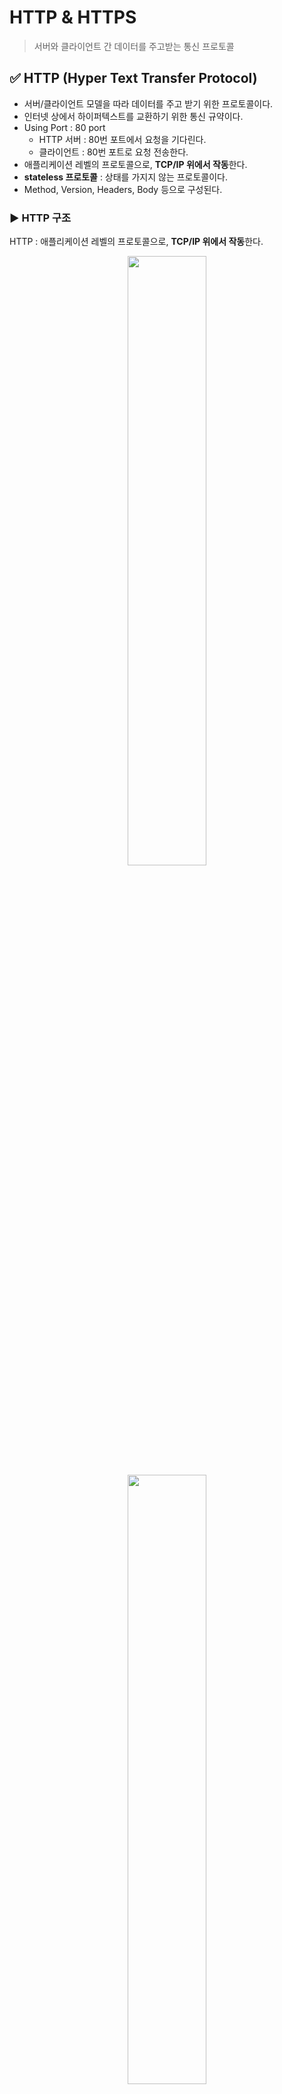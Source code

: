 # HTTP & HTTPS
> 서버와 클라이언트 간 데이터를 주고받는 통신 프로토콜 

## ✅ HTTP (Hyper Text Transfer Protocol)
- 서버/클라이언트 모델을 따라 데이터를 주고 받기 위한 프로토콜이다.
- 인터넷 상에서 하이퍼텍스트를 교환하기 위한 통신 규약이다.
- Using Port : 80 port
    - HTTP 서버 : 80번 포트에서 요청을 기다린다.
    - 클라이언트 : 80번 포트로 요청 전송한다.
- 애플리케이션 레벨의 프로토콜으로, **TCP/IP 위에서 작동**한다.
- **stateless 프로토콜** : 상태를 가지지 않는 프로토콜이다.
- Method, Version, Headers, Body 등으로 구성된다.

### ▶️ HTTP 구조
HTTP : 애플리케이션 레벨의 프로토콜으로, **TCP/IP 위에서 작동**한다. <br>
<div align="center">
<img src="https://user-images.githubusercontent.com/66112716/197479841-51b12482-8f7b-4406-ad70-b7abeb8ad115.png" width="50%">
<img src="https://user-images.githubusercontent.com/66112716/197479899-9f583206-4b83-4ad1-9fc7-50550d45755a.png" width="50%">
</div>

> [사진 출처](https://dev.classmethod.jp/articles/about-http/)

### ▶️ Request 메세지
- `Start line`, `Headers`, `Body`로 이루어진다.

1. `Start Line` : 요청의 첫번째 줄
    - HTTP Method : 해당 요청이 의도한 액션의 정의부 (`GET`, `POST`, `DELETE`)
    - Request target : 해당 요청이 전송되는 목표 url
    - HTTP Version : 사용되는 HTTP 버전 정보, ex) `HTTP/1.1`

2. `Headers` : 요청에 대한 추가 정보(meta data)
    - `Key:value` 형태로 이루어짐
    ```
    Headers: {
        Host: 요청 전송 url ex) www.naver.com
        User-Agent: 요청을 보내는 클라이언트 정보 ex) chrome, firefox, ...
        Content-Type: 해당 요청이 보내는 메세지 body 타입 ex) application/json
        Content-Length: body 내용의 길이
        Authorization: 회원의 인증/인가를 처리하기 위한 로그인 토큰
    }
    ```

3. `Body` : 해당 요청의 실제 내용
    ```
    Body: {
        "user_email" : "gdscssu@google.com"
        "user_password" : "1234"
    }
    ```

### ▶️ Response 메세지
- `Status line`, `Headers`, `Body`로 이루어진다.

1. `Status Line` : 응답의 상태줄
    - HTTP Version : 요청의 HTTP 버전
    - Status Code : 응답 메시지의 상태 코드
    - Status Text : 응답 메시지의 상태 설명 텍스트

    ex) `HTTP/1.1 404 NOT FOUND`, `HTTP/1.1 200 SUCCESS` <br>

2. `Headers` : Request message의 Headers와 동일
    - 응답의 추가 정보를 담는 부분이다.
    - Response Message에서만 사용하는 헤더 정보도 있다.

3. `Body` : Request message의 Body와 동일
    - 가장 많이 사용되는 Body 데이터 타입 : `JSON`

## ✅ HTTPS (Hyper Text Transfer Protocol Secure)
- HTTP에 **데이터 암호화**가 추가된 프로토콜이다.
- Using Port : 443 port
- 네트워크 상에서 제 3자가 중간에 정보를 볼 수 없도록 데이터를 암호화한다.

### ▶️ HTTPS의 암호화 방법
HTTPS : 대칭키 암호화 방식 & 비대칭키 암호화 방식

### ▶️ 대칭키 암호화
- 클라이언트와 서버가 동일한 키를 사용해 암호화/복호화를 진행한다.
- 키가 노출될 경우 매우 위험하다.
- 연산 속도 빠르다.

### ▶️ 비대칭키 암호화
- 1개의 쌍으로 구성된 공개키와 개인키를 암호화/복호화 하는 데에 사용된다.
- 키가 노출되어도 비교적 안전하다.
- 연산 속도가 느리다.

### ▶️ 비대칭키 암호화
<p align="center"><img src="https://user-images.githubusercontent.com/66112716/157616290-f90cce9c-db9f-494e-8bd6-caa6f1f0b5de.png" width="700" height="250"></p>

> [사진 출처](https://velog.io/@minj9_6/%EB%8C%80%EC%B9%AD%ED%82%A4%EC%99%80-%EB%B9%84%EB%8C%80%EC%B9%AD%ED%82%A4%EB%8A%94-%EB%AC%B4%EC%8A%A8-%EC%B0%A8%EC%9D%B4%EA%B0%80-%EC%9E%88%EC%9D%84%EA%B9%8C)

- **비대칭키 암호화** : 공개키/개인키 암호화 방식
    - **공개키** : 모두에게 공개 가능한 키
    - **개인키** : 본인만 가지고 있는 키 (비공개)

- **공개키 암호화** : 공개키로 암호화를 할 경우 **개인키로만 복호화가 가능**하다.
    - 개인키 : 본인만 가지고 있기에 본인만 볼 수 있다.
- **개인키 암호화** : 개인키로 암호화할 경우 **공개키로만 복호화가 가능**하다.
    - 공개키 : 모두에게 공개
    - 본인이 인증한 정보임을 알아 신뢰성 보장 가능

### ▶️ HTTPS 연결 과정 성립 흐름
1. 클라이언트(브라우저) → 서버로의 최초 연결을 시도한다.
2. 서버 : 공개키를 브라우저에 넘긴다.
3. 클라이언트(브라우저) : 인증서(공개키)의 유효성을 검사한다. → 세션키를 발급한다.
4. 클라이언트(브라우저) : 세션키를 보관하고, 서버의 공개키로 세션키 암호화해 서버로 전송한다.
5. 서버 : 개인키로 암호화된 세션키를 복호화한다. → 세션키를 얻는다.
6. 클라이언트 & 서버 : 동일한 세션키를 공유한다. → 데이터 전달 시 세션키로 암호화/복호화를 진행한다.    
<br>

> 참고 자료 : https://mangkyu.tistory.com/98